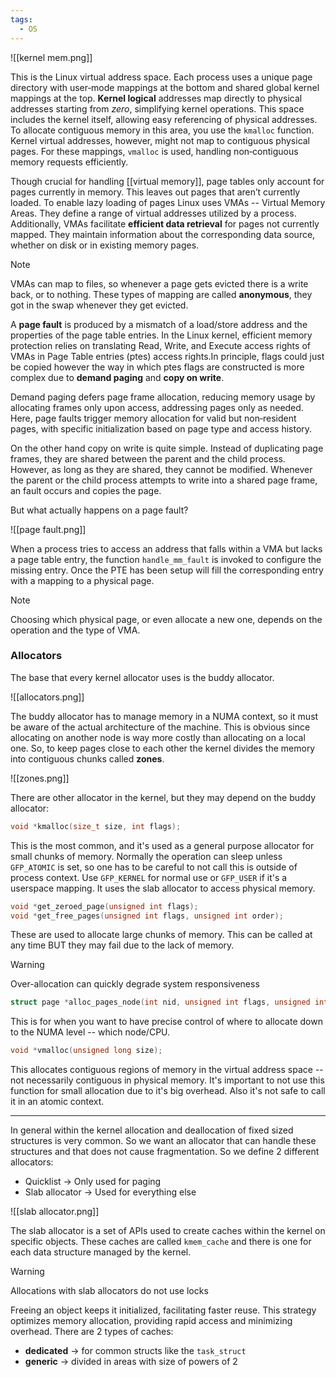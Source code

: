 ```yaml
---
tags:
  - OS
---
```

![[kernel mem.png]]

This is the Linux virtual address space. Each process uses a unique page directory with user‐mode mappings at the bottom and shared global kernel mappings at the top. **Kernel logical** addresses map directly to physical addresses starting from *zero*, simplifying kernel operations. 
This space includes the kernel itself, allowing easy referencing of physical addresses. To allocate contiguous memory in this area, you use the `kmalloc` function. Kernel virtual addresses, however, might not map to contiguous physical pages. For these mappings, `vmalloc` is used, handling non‐contiguous memory requests efficiently.

Though crucial for handling [[virtual memory]], page tables only account for pages currently in memory. This leaves out pages that aren’t currently loaded. To enable lazy loading of pages Linux uses VMAs -- Virtual Memory Areas. They define a range of virtual addresses utilized by a process. Additionally, VMAs facilitate **efficient data retrieval** for pages not currently mapped. They maintain
information about the corresponding data source, whether on disk or in existing memory pages. 

>[!note]
>VMAs can map to files, so whenever a page gets evicted there is a write back, or to nothing. These types of mapping are called **anonymous**, they got in the swap whenever they get evicted.

A **page fault** is produced by a mismatch of a load/store address and the properties of the page table entries. In the Linux kernel, efficient memory protection relies on translating Read, Write, and Execute access rights of VMAs in Page Table entries (ptes) access rights.In principle, flags could just be copied however the way in which ptes flags are constructed is more complex due to **demand paging** and **copy on write**.

Demand paging defers page frame allocation, reducing memory usage by allocating frames only upon access, addressing pages only as needed. Here, page faults trigger memory allocation for valid but non‐resident pages, with specific initialization based on page type and access history.

On the other hand copy on write is quite simple. Instead of duplicating page frames, they are shared between the parent and the child process. However, as long as they are shared, they cannot be modified. Whenever the parent or the child process attempts to write into
a shared page frame, an fault occurs and copies the page.

But what actually happens on a page fault?

![[page fault.png]]

When a process tries to access an address that falls within a VMA but lacks a page table entry, the function `handle_mm_fault` is invoked to configure the missing entry. Once the PTE has been setup will fill the corresponding entry with a mapping to a physical page.

>[!note]
>Choosing which physical page, or even allocate a new one, depends on the operation and the type of VMA.
### Allocators

The base that every kernel allocator uses is the buddy allocator.

![[allocators.png]]

The buddy allocator has to manage memory in a NUMA context, so it must be aware of the actual architecture of the machine. This is obvious since allocating on another node is way more costly than allocating on a local one. So, to keep pages close to each other the kernel divides the memory into contiguous chunks called **zones**.

![[zones.png]]

There are other allocator in the kernel, but they may depend on the buddy allocator:
```c
void *kmalloc(size_t size, int flags);
```

This is the most common, and it's used as a general purpose allocator for small chunks of memory. Normally the operation can sleep unless `GFP_ATOMIC` is set, so one has to be careful to not call this is outside of process context. Use `GFP_KERNEL` for normal use or `GFP_USER` if it's a userspace mapping. It uses the slab allocator to access physical memory.

```c
void *get_zeroed_page(unsigned int flags);
void *get_free_pages(unsigned int flags, unsigned int order);
```

These are used to allocate large chunks of memory. This can be called at any time BUT they may fail due to the lack of memory. 

>[!warning]
>Over-allocation can quickly degrade system responsiveness

```c
struct page *alloc_pages_node(int nid, unsigned int flags, unsigned int order /* Size 2^order */);
```

This is for when you want to have precise control of where to allocate down to the NUMA level -- which node/CPU. 

```c
void *vmalloc(unsigned long size);
```

This allocates contiguous regions of memory in the virtual address space -- not necessarily contiguous in physical memory. It's important to not use this function for small allocation due to it's big overhead. Also it's not safe to call it in an atomic context.

---
In general within the kernel allocation and deallocation of fixed sized structures is very common. So we want an allocator that can handle these structures and that does not cause fragmentation. So we define $2$ different allocators:
- Quicklist $\to$ Only used for paging
- Slab allocator $\to$ Used for everything else

![[slab allocator.png]]

The slab allocator is a set of APIs used to create caches within the kernel on specific objects. These caches are called `kmem_cache` and there is one for each data structure managed by the kernel.

>[!warning]
>Allocations with slab allocators do not use locks

Freeing an object keeps it initialized, facilitating faster reuse. This strategy optimizes memory allocation, providing rapid access and minimizing overhead. There are $2$ types of caches:
- **dedicated** $\to$ for common structs like the `task_struct`
- **generic** $\to$ divided in areas with size of powers of $2$
